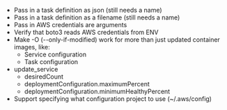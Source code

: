 - Pass in a task definition as json (still needs a name)
- Pass in a task definition as a filename (still needs a name)
- Pass in AWS credentials are arguments
- Verify that boto3 reads AWS credentials from ENV
- Make -O (--only-if-modified) work for more than just updated container images, like:
    - Service configuration
    - Task configuration
- update_service
    - desiredCount
    - deploymentConfiguration.maximumPercent
    - deploymentConfiguration.minimumHealthyPercent
- Support specifying what configuration project to use (~/.aws/config)

